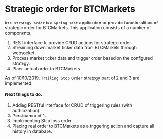 # Strategic order for BTCMarkets

`btc-strategy-order` is a `Spring boot` application to provide functionalities of strategic order for BTCMarkets.
This application consists of a number of components.
1. REST interface to provide CRUD actions for strategic order.
2. Streaming down market ticker data from BTCMarkets through websocket.
3. Process market ticker data and trigger order based on the configured strategy.
4. Place actual order to BTCMarkets.

As of 10/10/2019, `Trailing Stop Order` strategy part of 2 and 3 are implemented.

#### Next things to do.
1. Adding RESTful interface for CRUD of triggering rules (with authrozation).
2. Persistance of 1.
3. Implementing Stop loss order.
4. Placing real order to BTCMarkets as a triggering action and capture all history in database.